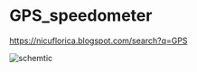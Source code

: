 # GPS_speedometer
https://nicuflorica.blogspot.com/search?q=GPS


![schemtic](https://1.bp.blogspot.com/-EDhd92Uh3tk/YDKhaA3Q0zI/AAAAAAAAdsc/Fd8RwfHH6vgZPUHAm1MQPQelsuDhCgCYwCLcBGAsYHQ/s320/gps%2Bconnection.jpg)
